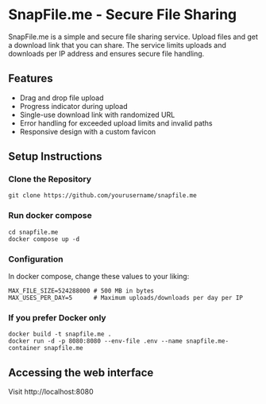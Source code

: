 # SnapFile.me - Secure File Sharing

SnapFile.me is a simple and secure file sharing service. Upload files and get a download link that you can share. The service limits uploads and downloads per IP address and ensures secure file handling.

## Features

- Drag and drop file upload
- Progress indicator during upload
- Single-use download link with randomized URL
- Error handling for exceeded upload limits and invalid paths
- Responsive design with a custom favicon

## Setup Instructions

### Clone the Repository

```
git clone https://github.com/yourusername/snapfile.me
```

### Run docker compose
```
cd snapfile.me
docker compose up -d
```

### Configuration
In docker compose, change these values to your liking:
```
MAX_FILE_SIZE=524288000 # 500 MB in bytes
MAX_USES_PER_DAY=5      # Maximum uploads/downloads per day per IP
```

### If you prefer Docker only
```
docker build -t snapfile.me .
docker run -d -p 8080:8080 --env-file .env --name snapfile.me-container snapfile.me
```

## Accessing the web interface

Visit http://localhost:8080
